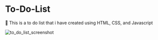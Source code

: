 # To-Do-List
📝
This is a to do list that i have created using HTML, CSS, and Javascript

![to_do_list_screenshot](https://user-images.githubusercontent.com/25596786/58973964-1cc3de80-8776-11e9-9391-80247343e176.JPEG)
